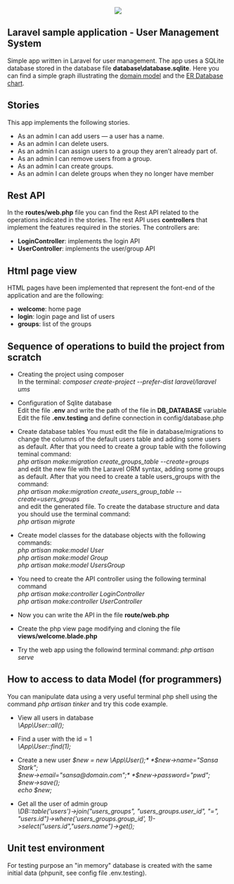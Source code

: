 <p align="center"><img src="https://laravel.com/assets/img/components/logo-laravel.svg"></p>


## Laravel sample application - User Management System

Simple app written in Laravel for user management. The app uses a SQLite database stored in the database file **database\database.sqlite**.
Here you can find a simple graph illustrating the [domain model](./resources/assets/other/UMS-Domain_model.png) and the [ER Database chart](./resources/assets/other/UMS-Domain_model.png).


## Stories

This app implements the following stories.
- As an admin I can add users — a user has a name.
- As an admin I can delete users.
- As an admin I can assign users to a group they aren’t already part of.
- As an admin I can remove users from a group.
- As an admin I can create groups.
- As an admin I can delete groups when they no longer have member

## Rest API

In the **routes/web.php** file you can find the Rest API related to the operations indicated in the stories.
The rest API uses **controllers** that implement the features required in the stories. 
The controllers are:
- **LoginController**: implements the login API
- **UserController**: implements the user/group API

## Html page view

HTML pages have been implemented that represent the font-end of the application and are the following:
- **welcome**: home page
- **login**: login page and list of users
- **groups**: list of the groups


## Sequence of operations to build the project from scratch

- Creating the project using composer  
  In the terminal: *composer create-project --prefer-dist laravel/laravel ums*

- Configuration of Sqlite database  
  Edit the file **.env** and write the path of the file in **DB_DATABASE** variable
  Edit the file **.env.testing** and define connection in config/database.php

- Create database tables
  You must edit the file in database/migrations to change the columns of the default users table and adding some users as default.
  After that you need to create a group table with the following teminal command:  
  *php artisan make:migration create_groups_table --create=groups*  
  and  edit the new file with the Laravel ORM syntax, adding some groups as default.
  After that you need to create a table users_groups with the command:  
  *php artisan make:migration create_users_group_table --create=users_groups*  
  and edit the generated file.
  To create the database structure and data you should use the terminal command:  
  *php artisan migrate*

- Create model classes for the database objects with the following commands:  
  *php artisan make:model User*  
  *php artisan make:model Group*  
  *php artisan make:model UsersGroup*  

- You need to create the API controller using the following terminal command   
  *php artisan make:controller LoginController*  
  *php artisan make:controller UserController*  

- Now you can write the API in the file **route/web.php**

- Create the php view page modifying and cloning the file **views/welcome.blade.php**

- Try the web app using the followind terminal command: *php artisan serve*

## How to access to data Model (for programmers)
You can manipulate data using a very useful terminal php shell using the command *php artisan tinker*
and try this code example.
- View all users in database  
  *\App\User::all();*

- Find a user with the id = 1  
  *\App\User::find(1);*

- Create a new user
  *$new = new \App\User();*  
  *$new->name="Sansa Stark";*  
  *$new->email="sansa@domain.com";*  
  *$new->password="pwd";*  
  *$new->save();*  
  *echo $new;*  

- Get all the user of admin group  
  *\DB::table('users')->join("users_groups", "users_groups.user_id", "=", "users.id")->where('users_groups.group_id', 1)->select("users.id","users.name")->get();*

## Unit test environment
For testing purpose an "in memory" database is created with the same initial data (phpunit, see config file .env.testing).
